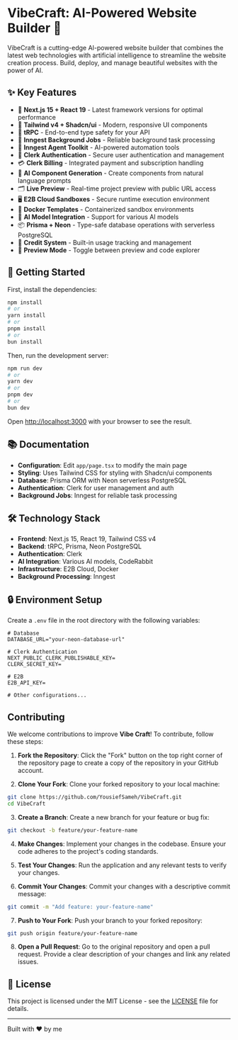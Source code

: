 # VibeCraft: AI-Powered Website Builder 🎨

VibeCraft is a cutting-edge AI-powered website builder that combines the latest web technologies with artificial intelligence to streamline the website creation process. Build, deploy, and manage beautiful websites with the power of AI.

## ✨ Key Features

- 🚀 **Next.js 15 + React 19** - Latest framework versions for optimal performance
- 🎨 **Tailwind v4 + Shadcn/ui** - Modern, responsive UI components
- 📡 **tRPC** - End-to-end type safety for your API
- 🔁 **Inngest Background Jobs** - Reliable background task processing
- 🧠 **Inngest Agent Toolkit** - AI-powered automation tools
- 🔐 **Clerk Authentication** - Secure user authentication and management
- 💳 **Clerk Billing** - Integrated payment and subscription handling
- 🧱 **AI Component Generation** - Create components from natural language prompts
- 🗂️ **Live Preview** - Real-time project preview with public URL access
- 🖥️ **E2B Cloud Sandboxes** - Secure runtime execution environment
- 🐳 **Docker Templates** - Containerized sandbox environments
- 🧠 **AI Model Integration** - Support for various AI models
- 📦 **Prisma + Neon** - Type-safe database operations with serverless PostgreSQL
- 🧾 **Credit System** - Built-in usage tracking and management
- 🧪 **Preview Mode** - Toggle between preview and code explorer

## 🚀 Getting Started

First, install the dependencies:

```bash
npm install
# or
yarn install
# or
pnpm install
# or
bun install
```

Then, run the development server:

```bash
npm run dev
# or
yarn dev
# or
pnpm dev
# or
bun dev
```

Open [http://localhost:3000](http://localhost:3000) with your browser to see the result.

## 📚 Documentation

- **Configuration**: Edit `app/page.tsx` to modify the main page
- **Styling**: Uses Tailwind CSS for styling with Shadcn/ui components
- **Database**: Prisma ORM with Neon serverless PostgreSQL
- **Authentication**: Clerk for user management and auth
- **Background Jobs**: Inngest for reliable task processing

## 🛠️ Technology Stack

- **Frontend**: Next.js 15, React 19, Tailwind CSS v4
- **Backend**: tRPC, Prisma, Neon PostgreSQL
- **Authentication**: Clerk
- **AI Integration**: Various AI models, CodeRabbit
- **Infrastructure**: E2B Cloud, Docker
- **Background Processing**: Inngest

## 🔒 Environment Setup

Create a `.env` file in the root directory with the following variables:

```env
# Database
DATABASE_URL="your-neon-database-url"

# Clerk Authentication
NEXT_PUBLIC_CLERK_PUBLISHABLE_KEY=
CLERK_SECRET_KEY=

# E2B
E2B_API_KEY=

# Other configurations...
```

## Contributing
We welcome contributions to improve **Vibe Craft**! To contribute, follow these steps:

1. **Fork the Repository**:
  Click the "Fork" button on the top right corner of the repository page to create a copy of the repository in your GitHub account.

2. **Clone Your Fork**:
  Clone your forked repository to your local machine:
  ```bash
  git clone https://github.com/YousiefSameh/VibeCraft.git
  cd VibeCraft
  ```

3. **Create a Branch**:
  Create a new branch for your feature or bug fix:
  ```bash
  git checkout -b feature/your-feature-name
  ```

4. **Make Changes**:
  Implement your changes in the codebase. Ensure your code adheres to the project's coding standards.

5. **Test Your Changes**:
  Run the application and any relevant tests to verify your changes.

6. **Commit Your Changes**:
  Commit your changes with a descriptive commit message:
  ```bash
  git commit -m "Add feature: your-feature-name"
  ```

7. **Push to Your Fork**:
  Push your branch to your forked repository:
  ```bash
  git push origin feature/your-feature-name
  ```

8. **Open a Pull Request**:
  Go to the original repository and open a pull request. Provide a clear description of your changes and link any related issues.


## 📝 License

This project is licensed under the MIT License - see the [LICENSE](LICENSE) file for details.


---

Built with ❤️ by me